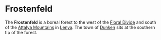 # Frostenfeld

The **Frostenfeld** is a boreal forest to the west of the [Floral Divide](../floral-divide) and south of the [Attalya Mountains](../attalya-mountains) in [Lenya](../). The town of [Dunken](../../../../societies/esterfell-accord/dunken) sits at the southern tip of the forest.
